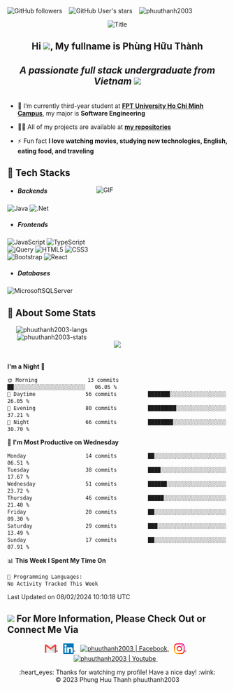 <img alt="GitHub followers" src="https://img.shields.io/github/followers/phuuthanh2003?style=social"> &nbsp;&nbsp; <img alt="GitHub User's stars" src="https://img.shields.io/github/stars/phuuthanh2003?style=social"> &nbsp;&nbsp; <img src="https://komarev.com/ghpvc/?username=phuuthanh2003&label=Profile%20views&color=brightgreen&style=flat" alt="phuuthanh2003"/>

<div align="center">
  <img src="https://readme-typing-svg.herokuapp.com?font=Dancing+Script&size=90&multiline=true&width=720&height=130&lines=Welcome+to+my+profile" alt="Title" />
</div>

## <div align="center">Hi <img src="https://raw.githubusercontent.com/nixin72/nixin72/master/wave.gif" width="3%"/>, My fullname is Phùng Hữu Thành <h5> A passionate full stack undergraduate from Vietnam <img src="https://media.giphy.com/media/xBeM3b0G6brQCbR6RB/giphy.gif"  width="3%"></h5></div>

- 🔭 I’m currently third-year student at [**FPT University Ho Chi Minh Campus**](https://hcmuni.fpt.edu.vn/), my major is **Software Engineering**
  
- 👨‍💻 All of my projects are available at [**my repositories**](https://github.com/phuuthanh2003?tab=repositories)

- ⚡ Fun fact **I love watching movies, studying new technologies, English, eating food, and traveling**
## 🔮 Tech Stacks
<img align="right" alt="GIF" src="https://github.com/phuuthanh2003/phuuthanh2003/blob/main/stream.gif?raw=true" width="300" height="350" />

- ##### Backends
![Java](https://img.shields.io/badge/java-%23ED8B00.svg?style=for-the-badge&logo=java&logoColor=white)
![.Net](https://img.shields.io/badge/dotnet-%238A2BE2.svg?style=for-the-badge&logo=dotnet&logoColor=white)

- ##### Frontends
![JavaScript](https://img.shields.io/badge/javascript-%23323330.svg?style=for-the-badge&logo=javascript&logoColor=%23F7DF1E)
![TypeScript](https://img.shields.io/badge/typescript-%23007ACC.svg?style=for-the-badge&logo=typescript&logoColor=white)
![jQuery](https://img.shields.io/badge/jquery-%230769AD.svg?style=for-the-badge&logo=jquery&logoColor=white)
![HTML5](https://img.shields.io/badge/html5-%23E34F26.svg?style=for-the-badge&logo=html5&logoColor=white)
![CSS3](https://img.shields.io/badge/css3-%231572B6.svg?style=for-the-badge&logo=css3&logoColor=white)
![Bootstrap](https://img.shields.io/badge/bootstrap-%23563D7C.svg?style=for-the-badge&logo=bootstrap&logoColor=white)
![React](https://img.shields.io/badge/react-%2300A6D3.svg?style=for-the-badge&logo=react&logoColor=white)

- ##### Databases
![MicrosoftSQLServer](https://img.shields.io/badge/Microsoft%20SQL%20Sever-CC2927?style=for-the-badge&logo=microsoft%20sql%20server&logoColor=white)
## 🌟 About Some Stats

<div align="center">
  <img height="150em" src="https://github-readme-stats.vercel.app/api/top-langs/?username=phuuthanh2003&theme=tokyonight&show_icons=true&hide_border=false&layout=compact" alt="phuuthanh2003-langs"/>
  <img height="150em" src="https://github-readme-stats.vercel.app/api?username=phuuthanh2003&theme=tokyonight&show_icons=true&hide_border=false&count_private=true" alt="phuuthanh2003-stats"/>
</div>
<div align="center">
  <img src="https://github-readme-streak-stats.herokuapp.com/?user=phuuthanh2003&theme=tokyonight&hide_border=false" />
</div>
<br/>

<!--START_SECTION:waka-->
**I'm a Night 🦉** 

```text
🌞 Morning                13 commits          ██░░░░░░░░░░░░░░░░░░░░░░░   06.05 % 
🌆 Daytime                56 commits          ███████░░░░░░░░░░░░░░░░░░   26.05 % 
🌃 Evening                80 commits          █████████░░░░░░░░░░░░░░░░   37.21 % 
🌙 Night                  66 commits          ████████░░░░░░░░░░░░░░░░░   30.70 % 
```
📅 **I'm Most Productive on Wednesday** 

```text
Monday                   14 commits          ██░░░░░░░░░░░░░░░░░░░░░░░   06.51 % 
Tuesday                  38 commits          ████░░░░░░░░░░░░░░░░░░░░░   17.67 % 
Wednesday                51 commits          ██████░░░░░░░░░░░░░░░░░░░   23.72 % 
Thursday                 46 commits          █████░░░░░░░░░░░░░░░░░░░░   21.40 % 
Friday                   20 commits          ██░░░░░░░░░░░░░░░░░░░░░░░   09.30 % 
Saturday                 29 commits          ███░░░░░░░░░░░░░░░░░░░░░░   13.49 % 
Sunday                   17 commits          ██░░░░░░░░░░░░░░░░░░░░░░░   07.91 % 
```


📊 **This Week I Spent My Time On** 

```text
💬 Programming Languages: 
No Activity Tracked This Week
```


 Last Updated on 08/02/2024 10:10:18 UTC
<!--END_SECTION:waka-->

## <img src='https://raw.githubusercontent.com/ShahriarShafin/ShahriarShafin/main/Assets/handshake.gif' width="5%"> For More Information, Please Check Out or Connect Me Via

<p align="center">
  <a href="mailto:phuuthanh2003@gmail.com" >
    <img align="center" alt="phuuthanh2003 | Gmail" width="26px" src="https://github.com/SatYu26/SatYu26/blob/master/Assets/Gmail.svg" />
  </a> &nbsp;&nbsp;
  
  <a href="https://www.linkedin.com/in/phuuthanh2003/" target="_blank">
    <img align="center" alt="phuuthanh2003 | Linkedin" width="24px" src="https://github.com/SatYu26/SatYu26/blob/master/Assets/Linkedin.svg" />
  </a> &nbsp;&nbsp;
  
  <a href="https://www.facebook.com/thanhphg89/" target="_blank">
      <img align="center" alt="phuuthanh2003 | Facebook" width="24px" src="https://upload.wikimedia.org/wikipedia/en/thumb/0/04/Facebook_f_logo_%282021%29.svg/100px-Facebook_f_logo_%282021%29.svg.png" />
  </a> &nbsp;&nbsp;
  
  <a href="https://www.instagram.com/hthanh.08/" target="_blank">
    <img align="center" alt="phuuthanh2003 | Instagram" width="24px" src="https://github.com/SatYu26/SatYu26/blob/master/Assets/Instagram.svg" />
  </a> &nbsp;&nbsp;
  
  <a href="https://www.youtube.com/@Code4Future" target="_blank">
    <img align="center" alt="phuuthanh2003 | Youtube" width="32px" src="https://icon-library.com/images/youtube-video-icon-png/youtube-video-icon-png-29.jpg" />
  </a> &nbsp;&nbsp;
<p> 

<div align="center">
  :heart_eyes: Thanks for watching my profile! Have a nice day! :wink: <br/>
  &copy; 2023 Phung Huu Thanh phuuthanh2003
</div>
